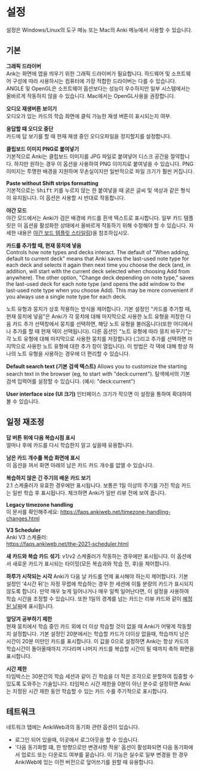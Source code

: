 # 설정

<!-- toc -->

설정은 Windows/Linux의 도구 메뉴 또는 Mac의 Anki 메뉴에서 사용할 수 있습니다.

## 기본

**그래픽 드라이버**  
Ank는 화면에 앱을 띄우기 위한 그래픽 드라이버가 필요합니다.
하드웨어 및 소프트웨어 구성에 따라 사용하시는 컴퓨터에 가장 적합한 드라이버는 다를 수 있습니다.
ANGLE 및 OpenGL은 소프트웨어 옵션보다는 성능이 우수하지만 일부 시스템에서는 올바르게 작동하지 않을 수 있습니다.
Mac에서는 OpenGL사용을 권장합니다.

**오디오 재생버튼 보이기**  
오디오가 있는 카드의 학습 화면에 클릭 가능한 재생 버튼이 표시되는지 여부.

**응답할 때 오디오 중단**  
카드에 답 보기를 할 때 현재 재생 중인 오디오파일을 정지할지를 설정합니다.

**클립보드 이미지 PNG로 붙여넣기**  
기본적으로 Anki는 클립보드 이미지를 JPG 파일로 붙여넣어 디스크 공간을 절약합니다.
하지만 원하는 경우 이 옵션을 사용하여 PNG 이미지로 붙여넣을 수 있습니다.
PNG 이미지는 투명한 배경을 지원하며 무손실이지만 일반적으로 파일 크기가 훨씬 커집니다.

**Paste without Shift strips formatting**  
기본적으로는 <kbd>Shift</kbd> 키를 누르지 않는 한 붙여넣을 때 굵은 글씨 및 색상과 같은 형식이 유지됩니다.
이 옵션은 사용할 시 반대로 작동합니다.

**야간 모드**  
야간 모드에서는 Anki가 검은 배경에 카드를 흰색 텍스트로 표시합니다.
일부 카드 템플릿은 이 옵션을 활성화한 상태에서 올바르게 작동하기 위해 수정해야 할 수 있습니다.
자세한 내용은 [야간 보드 템플릿 스타일링](styling.html#야간-모드))을 참조하십시오.

**카드를 추가할 때, 현재 뭉치에 넣음**  
Controls how note types and decks interact. The default of "When adding, default to current deck" means that Anki saves the last-used note type for each deck and selects it again then next time you choose the deck (and, in addition, will start with the current deck selected when choosing Add from anywhere). The other option, "Change deck depending on note type," saves the last-used deck for each note type (and opens the add window to the last-used note type when you choose Add). This may be more convenient if you always use a single note type for each deck.

노트 유형과 뭉치가 상호 작용하는 방식을 제어합니다.
기본 설정인 "카드를 추가할 때, 현재 뭉치에 넣음"은 Anki가 각 뭉치에 대해 마지막으로 사용한 노트 유형을 저장한 다음
카드 추가 선택창에서 뭉치를 선택하면, 해당 노트 유형을 불러옵니다(또한 어디에서나 추가를 할 때 현재 덱이 선택됩니다).
다른 옵션인 "노트 유형에 따라 뭉치 바꾸기"는 각 노트 유형에 대해 마지막으로 사용한 뭉치를 저장합니다
(그리고 추가를 선택하면 마지막으로 사용한 노트 유형에 대한 추가 창이 열립니다).
이 방법은 각 덱에 대해 항상 하나의 노트 유형을 사용하는 경우에 더 편리할 수 있습니다.

**Default search text (기본 검색 텍스트)**
Allows you to customize the starting search text in the browser (eg, to start with "deck:current").
탐색에서의 기본 검색 입력어를 설정할 수 있습니다. (예시: "deck:current")

**User interface size (UI 크기)**
인터페이스 크기가 작으면 이 설정을 통하여 확대하여 볼 수 있습니다.

## 일정 재조정

**답 버튼 위에 다음 복습시점 표시**  
얼마나 후에 카드를 다시 학습한지 알고 싶을때 유용합니다.

**남은 카드 개수를 복습 화면에 표시**  
이 옵션을 꺼서 화면 아래의 남은 카드 카드 개수를 없엘 수 있습니다.

**복습하지 않은 긴 주기의 배운 카드 보기**  
2.1 스케줄러가 유효한 경우에만 표시됩니다.
보통은 1일 이상의 주기를 가진 학습 카드는 일반 학습 후 표시됩니다. 체크하면 Anki가 일반 리뷰 전에 보여 줍니다.

**Legacy timezone handling**  
이 문서를 확인해주세요:
<https://faqs.ankiweb.net/timezone-handling-changes.html>

**V3 Scheduler**  
Anki V3 스케쥴러:  
<https://faqs.ankiweb.net/the-2021-scheduler.html>

**새 카드와 복습 카드 섞기**:
v1/v2 스케줄러가 작동하는 경우에만 표시됩니다.
이 옵션에서 새로운 카드가 표시되는 타이밍(모든 복습과와 학습 전, 후)을 제어합니다.

**하루가 시작되는 시각**
Anki가 다음 날 카드를 언제 표시해야 하는지 제어합니다.
기본 설정인 '4시간 뒤'는 자정 무렵에 학습하는 경우 한 세션에 이틀 분량의 카드가 표시되지 않도록 합니다.
만약 매우 늦게 일어나거나 매우 일찍 일어난다면, 이 설정을 사용하여 학습 시간을 조정할 수 있습니다.
또한 1일의 경계를 넘는 카드는 리뷰 카드와 같이 [예정된 날짜](./deck-options.md#day-boundaries)에 표시됩니다.

**앞당겨 공부하기 제한**  
현재 뭉치에서 학습 중인 카드 외에 더 이상 학습할 것이 없을 때 Anki가 어떻게 작동할지 설정합니다.
기본 설정인 20분에서는 학습할 카드가 더이상 없을때, 학습까지 남은 시간이 20분 미만인 카드를 표시합니다.
이 값을 0으로 설정하면 Anki는 항상 카드의 학습시간이 돌아올때까지 기다리며
나머지 카드를 복습할 시간이 될 때까지 축하 화면을 표시합니다.

**시간 제한**  
타임박스는 30분간의 학습 세션과 같이 긴 학습을 더 작은 조각으로 분할하여 집중할 수 있도록 도와주는 기술입니다.
타임박스 시간 제한을 0분이 아닌 분수로 설정하면 Anki는 지정된 시간 제한 동안 학습할 수 있는 카드 수를 주기적으로 표시합니다.

## 테트워크

네트워크 탭에는 AnkiWeb과의 동기화 관련 옵션이 있습니다.

- 로그인 되어 있을때, 이곳에서 로그아웃을 할 수 있습니다.
- '다음 동기화할 떄, 한 방향으로만 변경사항 적용' 옵션이 활성화되면 다음 동기화에서 업로드 또는 다운로드 여부를 묻습니다.
  이 기능은 실수로 일부 변경을 한 경우 AnkiWeb에 있는 이전 버전으로 덮어쓰기를 원할 때 유용합니다.

